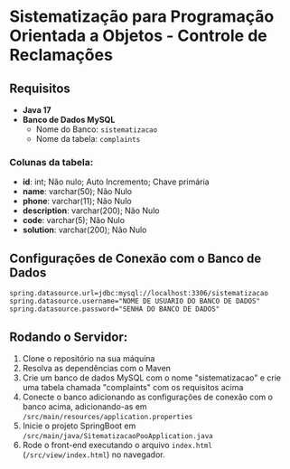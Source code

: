 # Sistematização para Programação Orientada a Objetos - Controle de Reclamações

## Requisitos

- **Java 17**
- **Banco de Dados MySQL**
  - Nome do Banco: `sistematizacao`
  - Nome da tabela: `complaints`

### Colunas da tabela:

- **id**: int; Não nulo; Auto Incremento; Chave primária
- **name**: varchar(50); Não Nulo
- **phone**: varchar(11); Não Nulo
- **description**: varchar(200); Não Nulo
- **code**: varchar(5); Não Nulo
- **solution**: varchar(200); Não Nulo

## Configurações de Conexão com o Banco de Dados

```
spring.datasource.url=jdbc:mysql://localhost:3306/sistematizacao
spring.datasource.username="NOME DE USUARIO DO BANCO DE DADOS"
spring.datasource.password="SENHA DO BANCO DE DADOS"
```


## Rodando o Servidor:

1. Clone o repositório na sua máquina
2. Resolva as dependências com o Maven
3. Crie um banco de dados MySQL com o nome "sistematizacao" e crie uma tabela chamada "complaints" com os requisitos acima
4. Conecte o banco adicionando as configurações de conexão com o banco acima, adicionando-as em `/src/main/resources/application.properties`
5. Inicie o projeto SpringBoot em `/src/main/java/SitematizacaoPooApplication.java`
6. Rode o front-end executando o arquivo `index.html` (`/src/view/index.html`) no navegador.
